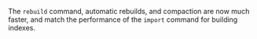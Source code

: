 The `rebuild` command, automatic rebuilds, and compaction are now much faster,
and match the performance of the `import` command for building indexes.
